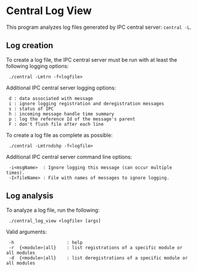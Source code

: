 
# Central Log View

This program analyzes log files generated by IPC central server: `central -L`.

## Log creation

To create a log file, the IPC central server must be run with at least the following logging options:

```
 ./central -Lmtrn -f<logfile>
```

Additional IPC central server logging options:
```
 d : data associated with message
 i : ignore logging registration and deregistration messages
 s : status of IPC
 h : incoming message handle time summary
 p : log the reference Id of the message's parent
 F : don't flush file after each line

```

To create a log file as complete as possible:

```
 ./central -Lmtrndshp -f<logfile>
```

Additional IPC central server command line options:
```
 -i<msgName>  : Ignore logging this message (can occur multiple times).
 -I<fileName> : File with names of messages to ignore logging.
```

## Log analysis

To analyze a log file, run the following:

```
 ./central_log_view <logfile> [args]
```

Valid arguments:
```
 -h                    : help
 -r  {<module>|all}    : list registrations of a specific module or all modules
 -d  {<module>|all}    : list deregistrations of a specific module or all modules
```
